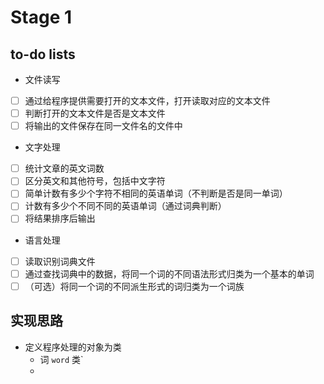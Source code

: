 # Stage 1
## to-do lists
- 文件读写
- [ ] 通过给程序提供需要打开的文本文件，打开读取对应的文本文件
- [ ] 判断打开的文本文件是否是文本文件
- [ ] 将输出的文件保存在同一文件名的文件中
    
- 文字处理
- [ ] 统计文章的英文词数
- [ ] 区分英文和其他符号，包括中文字符
- [ ] 简单计数有多少个字符不相同的英语单词（不判断是否是同一单词）
- [ ] 计数有多少个不同不同的英语单词（通过词典判断）
- [ ] 将结果排序后输出

- 语言处理
- [ ] 读取识别词典文件
- [ ] 通过查找词典中的数据，将同一个词的不同语法形式归类为一个基本的单词
- [ ] （可选）将同一个词的不同派生形式的词归类为一个词族

## 实现思路
- 定义程序处理的对象为类
    - 词 `word` 类`
    - 